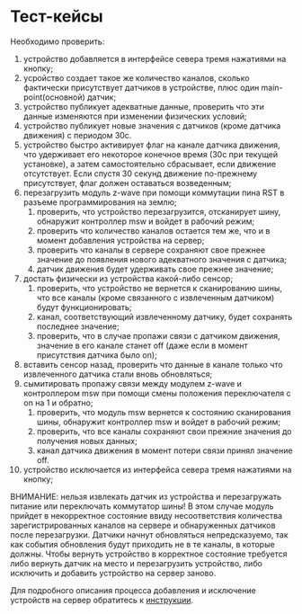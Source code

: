 # Тест-кейсы
Необходимо проверить:
1. устройство добавляется в интерфейсе севера тремя нажатиями на кнопку;
2. усройство создает такое же количество каналов, сколько фактически присутствует датчиков в устройстве, плюс один main-point(основной) датчик;
3. устройство публикует адекватные данные, проверить что эти данные изменяются при изменении физических условий;
4. устройство публикует новые значения с датчиков (кроме датчика движения) с периодом 30с.
5. устройство быстро активирует флаг на канале датчика движения, что удерживает его некоторое конечное время (30с при текущей установке), а затем самостоятельно сбрасывает, если движение отсутствует. Если спустя 30 секунд движение по-прежнему присутствует, флаг должен оставаться возведенным;
6. перезагрузить модуль z-wave при помощи коммутации пина RST в разъеме программирования на землю; 
    1. проверить, что устройство перезагрузится, отсканирует шину, обнаружит контроллер msw и войдет в рабочий режим; 
    2. проверить что количество каналов остается тем же, что и в момент добавления устройства на сервер; 
    3. проверить что каналы в сервере сохраняют свое прежнее значение до появления нового адекватного значения с датчика;
    4. датчик движения будет удерживать свое прежнее значение;
7. достать физически из устройства какой-либо сенсор;
    1. проверить, что устройство не вернется к сканированию шины, что все каналы (кроме связанного с извлеченным датчиком) будут функционировать;
    2. канал, соответствующий извлеченному датчику, будет сохранять последнее значение;
    3. проверить, что в случае пропажи связи с датчиком движения, значение в его канале станет off (даже если в момент присутствия датчика было on);
8. вставить сенсор назад, проверить что данные в канале только что извлеченного датчика стали вновь обновляться;
9. сымитировать пропажу связи между модулем z-wave и контроллером msw при помощи смены положения переключателя с on на 1 и обратно;
    1. проверить, что модуль msw вернется к состоянию сканирования шины, обнаружит контроллер msw и войдет в рабочий режим;
    2. проверить, что все каналы сохраняют свои прежние значения до получения новых данных;
    3. канал датчика движения в момент потери связи принял значение off.
10. устройство исключается из интерфейса севера тремя нажатиями на кнопку;

ВНИМАНИЕ: нельзя извлекать датчик из устройства и перезагружать питание или переключать коммутатор шины! В этом случае модуль прийдет в некорректное состояние ввиду несоответствия количества зарегистрированных каналов на сервере и обнаруженных датчиков после перезагрузки. Датчики начнут обновляться непредсказуемо, так как события обновления будут приходить не в те каналы, в которые должны. Чтобы вернуть устройство в корректное состояние требуется либо вернуть датчик на место и перезагрузить устройство, либо исключить и добавить устройство на сервер заново.

Для подробного описания процесса добавления и исключение устройств на сервер обратитесь к [инструкции](https://wirenboard.com/wiki/Z-Wave).

